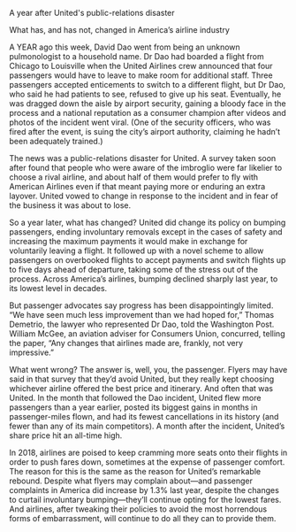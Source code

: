 A year after United's public-relations disaster

What has, and has not, changed in America’s airline industry

A YEAR ago this week, David Dao went from being an unknown pulmonologist to a household name. Dr Dao had boarded a flight from Chicago to Louisville when the United Airlines crew announced that four passengers would have to leave to make room for additional staff. Three passengers accepted enticements to switch to a different flight, but Dr Dao, who said he had patients to see, refused to give up his seat. Eventually, he was dragged down the aisle by airport security, gaining a bloody face in the process and a national reputation as a consumer champion after videos and photos of the incident went viral. (One of the security officers, who was fired after the event, is suing the city’s airport authority, claiming he hadn’t been adequately trained.)

The news was a public-relations disaster for United. A survey taken soon after found that people who were aware of the imbroglio were far likelier to choose a rival airline, and about half of them would prefer to fly with American Airlines even if that meant paying more or enduring an extra layover. United vowed to change in response to the incident and in fear of the business it was about to lose.

So a year later, what has changed? United did change its policy on bumping passengers, ending involuntary removals except in the cases of safety and increasing the maximum payments it would make in exchange for voluntarily leaving a flight. It followed up with a novel scheme to allow passengers on overbooked flights to accept payments and switch flights up to five days ahead of departure, taking some of the stress out of the process. Across America’s airlines, bumping declined sharply last year, to its lowest level in decades.

But passenger advocates say progress has been disappointingly limited. “We have seen much less improvement than we had hoped for,” Thomas Demetrio, the lawyer who represented Dr Dao, told the Washington Post. William McGee, an aviation adviser for Consumers Union, concurred, telling the paper, “Any changes that airlines made are, frankly, not very impressive.”

What went wrong? The answer is, well, you, the passenger. Flyers may have said in that survey that they’d avoid United, but they really kept choosing whichever airline offered the best price and itinerary. And often that was United. In the month that followed the Dao incident, United flew more passengers than a year earlier, posted its biggest gains in months in passenger-miles flown, and had its fewest cancellations in its history (and fewer than any of its main competitors). A month after the incident, United’s share price hit an all-time high.

In 2018, airlines are poised to keep cramming more seats onto their flights in order to push fares down, sometimes at the expense of passenger comfort. The reason for this is the same as the reason for United’s remarkable rebound. Despite what flyers may complain about—and passenger complaints in America did increase by 1.3% last year, despite the changes to curtail involuntary bumping—they’ll continue opting for the lowest fares. And airlines, after tweaking their policies to avoid the most horrendous forms of embarrassment, will continue to do all they can to provide them.
